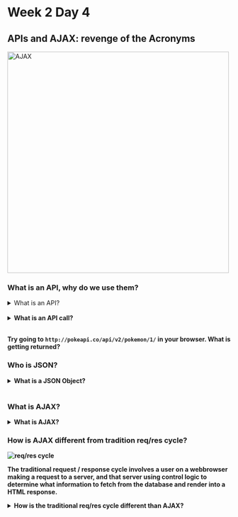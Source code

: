 # Week 2 Day 4
## APIs and AJAX: revenge of the Acronyms
<img src="https://upload.wikimedia.org/wikipedia/commons/a/a1/AJAX_logo_by_gengns.svg" alt="AJAX" width="500px">

### What is an API, why do we use them?

<details>
  <summary>What is an API?</summary>
  <strong>A</strong>plication <strong>P</strong>rogramming <strong>I<strong>nterface<br>
  "it is a set of clearly defined methods of communication between various software components" -wikipedia<br>
  A way for one program to communicate with another.
</details><br>

<details>
  <summary>What is an API call?</summary>
  An http request to a server either expecting to receive data, or sendiong data. Sometimes they require a key to be sent along to verify the data is being sent to the correct user/not being abused.
</details><br>

Try going to ```http://pokeapi.co/api/v2/pokemon/1/``` in your browser. What is getting returned?

### Who is JSON?

<details>
  <summary>What is a JSON Object?</summary>
  JSON stands for Javascript Object Notation.<br>
  "It is a syntax for storing and exchanging data." -w3schools<br>
  Basically it is data that JavaScript, and other languages, can easily read/parse.
</details><br>

### What is AJAX?

<details>
  <summary>What is AJAX?</summary>
  <strong>A</strong>synchronous <strong>J</strong>avaScript <strong>A<strong>nd <strong>X</strong>ML<br>
  AJAX allows us to update data or submit data on a webpage without needing to refresh the page or redirect the user to another page. 
</details>

### How is AJAX different from tradition req/res cycle?

<img src="https://mdn.mozillademos.org/files/14456/MVC%20Express.png" alt="req/res cycle">

The traditional request / response cycle involves a user on a webbrowser making a request to a server, and that server using control logic to determine what information to fetch from the database and render into a HTML response.

<details>
  <summary>How is the traditional req/res cycle different than AJAX?</summary>
  For one, the traditional req/res cycle will give us a HTML response, not a JSON response. Another difference is that the traditional req/res cycle is a rigid 1:1 relationship between a user initiating a request and a server giving a response. With AJAX the server can provide the HTML/CSS/JS initially and then AJAX requests can handle reteiving data and rendering it using JS on the user's computer. The user can also send form data or other data to the server asynchronously without leaving the currently rendered HTML page. When you learn more about full-stack-development this will make more sense.
</details>
